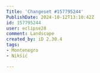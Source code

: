 ```yaml
---
Title: 'Changeset #157795244'
PublishDate: 2024-10-12T13:10:42Z
id: 157795244
user: eclipse28
comment: Landscape
created_by: iD 2.30.4
tags:
- Montenegro
- Nikšić

---
```


